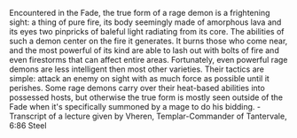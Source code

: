Encountered in the Fade, the true form of a rage demon is a frightening sight: a thing of pure fire, its body seemingly made of amorphous lava and its eyes two pinpricks of baleful light radiating from its core. The abilities of such a demon center on the fire it generates. It burns those who come near, and the most powerful of its kind are able to lash out with bolts of fire and even firestorms that can affect entire areas.
Fortunately, even powerful rage demons are less intelligent then most other varieties. Their tactics are simple: attack an enemy on sight with as much force as possible until it perishes. Some rage demons carry over their heat-based abilities into possessed hosts, but otherwise the true form is mostly seen outside of the Fade when it's specifically summoned by a mage to do his bidding.
-Transcript of a lecture given by Vheren, Templar-Commander of Tantervale, 6:86 Steel
